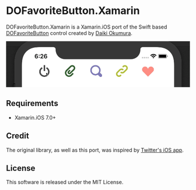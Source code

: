 # DOFavoriteButton.Xamarin
DOFavoriteButton.Xamarin is a Xamarin.iOS port of the Swift based [DOFavoriteButton](https://github.com/okmr-d/DOFavoriteButton) control created by [Daiki Okumura](https://github.com/okmr-d).

![](https://github.com/HankiDesign/DOFavoriteButton.Xamarin/blob/master/DOFavoriteButtonXamarin.Sample/dofavoritebuttonXamarinSample.gif)

## Requirements
- Xamarin.iOS 7.0+

## Credit
The original library, as well as this port, was inspired by [Twitter's iOS app](https://itunes.apple.com/us/app/twitter/id333903271).

## License
This software is released under the MIT License.
